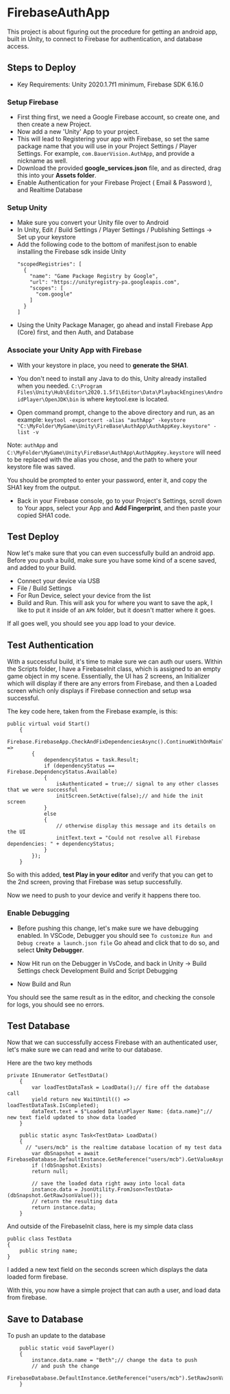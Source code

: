 ﻿# FirebaseAuthApp

This project is about figuring out the procedure for getting an android app, built in Unity, to connect to Firebase for authentication, and database access.

## Steps to Deploy

- Key Requirements: Unity 2020.1.7f1 minimum, Firebase SDK 6.16.0

### Setup Firebase

- First thing first, we need a Google Firebase account, so create one, and then create a new Project.
- Now add a new 'Unity' App to your project.
- This will lead to Registering your app with Firebase, so set the same package name that you will use in your Project Settings / Player Settings. For example, `com.BauerVision.AuthApp`, and provide a nickname as well.
- Download the provided **google_services.json** file, and as directed, drag this into your **Assets folder**.
- Enable Authentication for your Firebase Project ( Email & Password ), and Realtime Database

### Setup Unity

- Make sure you convert your Unity file over to Android
- In Unity, Edit / Build Settings / Player Settings / Publishing Settings -> Set up your keystore
- Add the following code to the bottom of manifest.json to enable installing the Firebase sdk inside Unity
  ```
  "scopedRegistries": [
    {
      "name": "Game Package Registry by Google",
      "url": "https://unityregistry-pa.googleapis.com",
      "scopes": [
        "com.google"
      ]
    }
  ]
  ```
- Using the Unity Package Manager, go ahead and install Firebase App (Core) first, and then Auth, and Database

### Associate your Unity App with Firebase

- With your keystore in place, you need to **generate the SHA1**.
- You don't need to install any Java to do this, Unity already installed when you needed.
  `C:\Program Files\Unity\Hub\Editor\2020.1.5f1\Editor\Data\PlaybackEngines\AndroidPlayer\OpenJDK\bin` is where keytool.exe is located.

- Open command prompt, change to the above directory and run, as an example:
  `keytool -exportcert -alias "authApp" -keystore "C:\MyFolder\MyGame\Unity\FireBase\AuthApp\AuthAppKey.keystore" -list -v`

Note: `authApp` and `C:\MyFolder\MyGame\Unity\FireBase\AuthApp\AuthAppKey.keystore` will need to be replaced with the alias you chose, and the path to where your keystore file was saved.

You should be prompted to enter your password, enter it, and copy the SHA1 key from the output.

- Back in your Firebase console, go to your Project's Settings, scroll down to Your apps, select your App and **Add Fingerprint**, and then paste your copied SHA1 code.

## Test Deploy

Now let's make sure that you can even successfully build an android app. Before you push a build, make sure you have some kind of a scene saved, and added to your Build.

- Connect your device via USB
- File / Build Settings
- For Run Device, select your device from the list
- Build and Run. This will ask you for where you want to save the apk, I like to put it inside of an `APK` folder, but it doesn't matter where it goes.

If all goes well, you should see you app load to your device.

## Test Authentication

With a successful build, it's time to make sure we can auth our users. Within the Scripts folder, I have a FirebaseInit class, which is assigned to an empty game object in my scene. Essentially, the UI has 2 screens, an Initializer which will display if there are any errors from Firebase, and then a Loaded screen which only displays if Firebase connection and setup wsa successful.

The key code here, taken from the Firebase example, is this:

```
public virtual void Start()
    {
        Firebase.FirebaseApp.CheckAndFixDependenciesAsync().ContinueWithOnMainThread(task =>
        {
            dependencyStatus = task.Result;
            if (dependencyStatus == Firebase.DependencyStatus.Available)
            {
                isAuthenticated = true;// signal to any other classes that we were successful
                initScreen.SetActive(false);// and hide the init screen
            }
            else
            {
                // otherwise display this message and its details on the UI
                initText.text = "Could not resolve all Firebase dependencies: " + dependencyStatus;
            }
        });
    }
```

So with this added, **test Play in your editor** and verify that you can get to the 2nd screen, proving that Firebase was setup successfully.

Now we need to push to your device and verify it happens there too.

### Enable Debugging

- Before pushing this change, let's make sure we have debugging enabled. In VSCode, Debugger you should see
  `To customize Run and Debug create a launch.json file`
  Go ahead and click that to do so, and select **Unity Debugger**.

- Now Hit run on the Debugger in VsCode, and back in Unity -> Build Settings check Development Build and Script Debugging
- Now Build and Run

You should see the same result as in the editor, and checking the console for logs, you should see no errors.

## Test Database

Now that we can successfully access Firebase with an authenticated user, let's make sure we can read and write to our database.

Here are the two key methods

```
private IEnumerator GetTestData()
    {
        var loadTestDataTask = LoadData();// fire off the database call
        yield return new WaitUntil(() => loadTestDataTask.IsCompleted);
        dataText.text = $"Loaded Data\nPlayer Name: {data.name}";// new text field updated to show data loaded
    }

    public static async Task<TestData> LoadData()
    {
      // "users/mcb" is the realtime database location of my test data
        var dbSnapshot = await FirebaseDatabase.DefaultInstance.GetReference("users/mcb").GetValueAsync();
        if (!dbSnapshot.Exists)
        return null;

        // save the loaded data right away into local data
        instance.data = JsonUtility.FromJson<TestData>(dbSnapshot.GetRawJsonValue());
        // return the resulting data
        return instance.data;
    }
```

And outside of the FirebaseInit class, here is my simple data class

```
public class TestData
{
    public string name;
}
```

I added a new text field on the seconds screen which displays the data loaded form firebase.

With this, you now have a simple project that can auth a user, and load data from firebase.

## Save to Database

To push an update to the database

```
    public static void SavePlayer()
    {
        instance.data.name = "Beth";// change the data to push
        // and push the change
        FirebaseDatabase.DefaultInstance.GetReference("users/mcb").SetRawJsonValueAsync(JsonUtility.ToJson(instance.data));
    }
```

